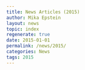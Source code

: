 ```yaml
---
title: News Articles (2015)
author: Mika Epstein
layout: news
topic: index
regenerate: true
date: 2015-01-01
permalink: /news/2015/
categories: News
tags: 2015
---
```

